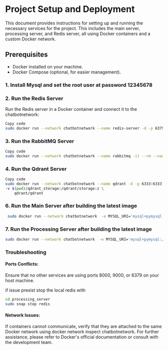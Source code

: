 # Project Setup and Deployment

This document provides instructions for setting up and running the necessary services for the project. This includes the main server, processing server, and Redis server, all using Docker containers and a custom Docker network.

## Prerequisites

- Docker installed on your machine.
- Docker Compose (optional, for easier management).

### 1. Install Mysql and set the root user at password 12345678

### 2. Run the Redis Server

Run the Redis server in a Docker container and connect it to the chatbotnetwork:

```bash
Copy code
sudo docker run --network chatbotnetwork --name redis-server -d -p 6379:6379 redis:latest
```

### 3. Run the RabbitMQ Server

```bash
Copy code
sudo docker run --network chatbotnetwork --name rabbitmq -it --rm --name rabbitmq -d -p 5672:5672 -p 15672:15672 rabbitmq:3.13-management
```

### 4. Run the Qdrant Server

```bash
Copy code
sudo docker run --network chatbotnetwork --name qdrant -d -p 6333:6333 -p 6334:6334 \
-v $(pwd)/qdrant_storage:/qdrant/storage:z \
    qdrant/qdrant
```

### 6. Run the Main Server after building the latest image

```bash
 sudo docker run --network chatbotnetwork  -e MYSQL_URI='mysql+pymysql://<user>:<password>@<your Ip>:3306/chatbotserver' -e OPENAI_API_KEY='' -e LANGCHAIN_API_KEY='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' -e DEEP_INFRA_API_KEY='' -e REDIS_URL='redis://redis-server:6379/0' -p 8000:8000 chatbotmain

```

### 7. Run the Processing Server after building the latest image

```bash
sudo docker run --network chatbotnetwork  -e MYSQL_URI='mysql+pymysql://<user>:<password>@<your Ip>:3306/chatbotserver' -e OPENAI_API_KEY='' -e MAILJET_API_KEY='b206a37878213791ca36f654de1a5ee4' -e MAILJET_SECRET_KEY='0186662647f8ca1a38953139ce28ff3a' -e SENDER='shivam.pandey@jellyfishtechnologies.com' -p 9000:9000 chatbotprocess

```

### Troubleshooting

#### Ports Conflicts:

Ensure that no other services are using ports 8000, 9000, or 6379 on your host machine.

if issue presist stop the local redis with

```bash
cd processing_server
sudo snap stop redis

```

#### Network Issues:

If containers cannot communicate, verify that they are attached to the same Docker network using docker network inspect chatbotnetwork.
For further assistance, please refer to Docker's official documentation or consult with the development team.
